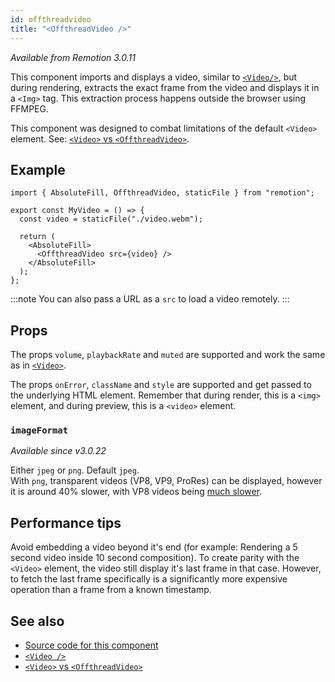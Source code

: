 ```yaml
---
id: offthreadvideo
title: "<OffthreadVideo />"
---
```


_Available from Remotion 3.0.11_

This component imports and displays a video, similar to [`<Video/>`](/docs/video), but during rendering, extracts the exact frame from the video and displays it in a `<Img>` tag. This extraction process happens outside the browser using FFMPEG.

This component was designed to combat limitations of the default `<Video>` element. See: [`<Video>` vs `<OffthreadVideo>`](/docs/video-vs-offthreadvideo).

## Example

```tsx twoslash
import { AbsoluteFill, OffthreadVideo, staticFile } from "remotion";

export const MyVideo = () => {
  const video = staticFile("./video.webm");

  return (
    <AbsoluteFill>
      <OffthreadVideo src={video} />
    </AbsoluteFill>
  );
};
```

:::note
You can also pass a URL as a `src` to load a video remotely.
:::

## Props

The props `volume`, `playbackRate` and `muted` are supported and work the same as in [`<Video>`](/docs/video).

The props `onError`, `className` and `style` are supported and get passed to the underlying HTML element. Remember that during render, this is a `<img>` element, and during preview, this is a `<video>` element.

### `imageFormat`

_Available since v3.0.22_

Either `jpeg` or `png`. Default `jpeg`.  
With `png`, transparent videos (VP8, VP9, ProRes) can be displayed, however it is around 40% slower, with VP8 videos being [much slower](/docs/slow-method-to-extract-frame).

## Performance tips

Avoid embedding a video beyond it's end (for example: Rendering a 5 second video inside 10 second composition). To create parity with the `<Video>` element, the video still display it's last frame in that case. However, to fetch the last frame specifically is a significantly more expensive operation than a frame from a known timestamp.

## See also

- [Source code for this component](https://github.com/remotion-dev/remotion/blob/main/packages/core/src/video/OffthreadVideo.tsx)
- [`<Video />`](/docs/video)
- [`<Video>` vs `<OffthreadVideo>`](/docs/video-vs-offthreadvideo)
